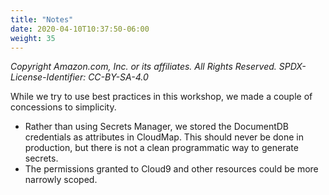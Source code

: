```yaml
---
title: "Notes"
date: 2020-04-10T10:37:50-06:00
weight: 35
---
```


_Copyright Amazon.com, Inc. or its affiliates. All Rights Reserved. SPDX-License-Identifier: CC-BY-SA-4.0_

While we try to use best practices in this workshop, we made a couple of concessions to simplicity.

* Rather than using Secrets Manager, we stored the DocumentDB credentials as attributes in CloudMap.  This should never be done in production, but there is not a clean programmatic way to generate secrets.
* The permissions granted to Cloud9 and other resources could be more narrowly scoped.
